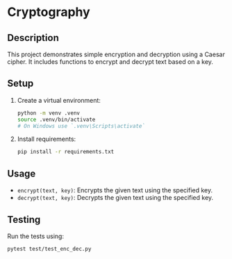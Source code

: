 # Cryptography

## Description

This project demonstrates simple encryption and decryption using a Caesar cipher.
It includes functions to encrypt and decrypt text based on a key.

## Setup

1. Create a virtual environment:

    ```bash
    python -m venv .venv
    source .venv/bin/activate  
    # On Windows use `.venv\Scripts\activate`
    ```

2. Install requirements:

    ```bash
    pip install -r requirements.txt
    ```

## Usage

- `encrypt(text, key)`: Encrypts the given text using the specified key.
- `decrypt(text, key)`: Decrypts the given text using the specified key.

## Testing

Run the tests using:

```bash
pytest test/test_enc_dec.py
